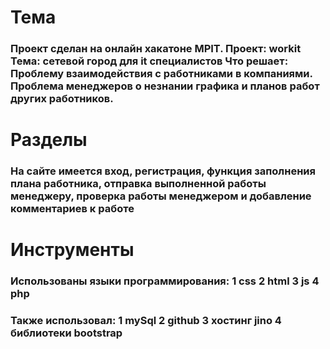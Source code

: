 # Тема
### Проект сделан на онлайн хакатоне MPIT. Проект: workit Тема: сетевой город для it специалистов Что решает: Проблему взаимодействия с работниками в компаниями. Проблема менеджеров о незнании графика и планов работ других работников. 
# Разделы
### На сайте имеется вход, регистрация, функция заполнения плана работника, отправка выполненной работы менеджеру, проверка работы менеджером и добавление комментариев к работе
# Инструменты
### Использованы языки программирования: 1 css 2 html 3 js 4 php 
### Также использовал: 1 mySql 2 github 3 хостинг jino 4 библиотеки bootstrap

